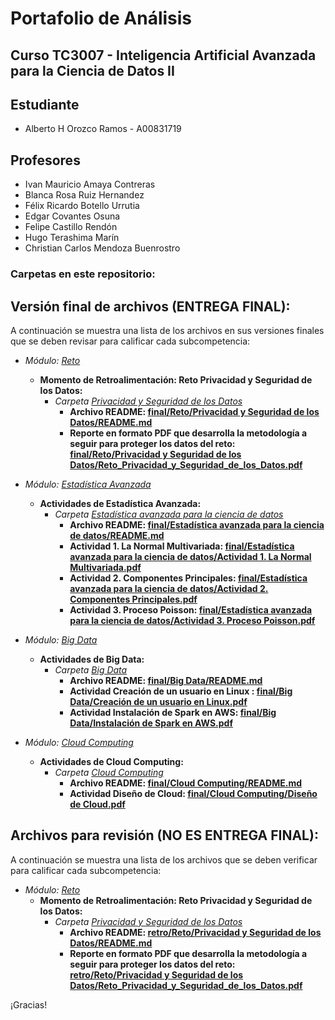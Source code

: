 # Portafolio de Análisis

## Curso TC3007 - Inteligencia Artificial Avanzada para la Ciencia de Datos II

## Estudiante
* Alberto H Orozco Ramos - A00831719

## Profesores
* Ivan Mauricio Amaya Contreras
* Blanca Rosa Ruiz Hernandez
* Félix Ricardo Botello Urrutia
* Edgar Covantes Osuna
* Felipe Castillo Rendón
* Hugo Terashima Marín
* Christian Carlos Mendoza Buenrostro


### Carpetas en este repositorio:

## **Versión final de archivos (ENTREGA FINAL)**:
A continuación se muestra una lista de los archivos en sus versiones finales que se deben revisar para calificar cada subcompetencia: 

* *Módulo: [Reto](/final/Reto/)*
	* **Momento de Retroalimentación: Reto Privacidad y Seguridad de los Datos:**
		* *Carpeta [Privacidad y Seguridad de los Datos](/final/Reto/Privacidad%20y%20Seguridad%20de%20los%20Datos/)*
			* **Archivo README: [final/Reto/Privacidad y Seguridad de los Datos/README.md](/final/Reto/Privacidad%20y%20Seguridad%20de%20los%20Datos/README.md)**
			* **Reporte en formato PDF que desarrolla la metodología a seguir para proteger los datos del reto: [final/Reto/Privacidad y Seguridad de los Datos/Reto_Privacidad_y_Seguridad_de_los_Datos.pdf](/final/Reto/Privacidad%20y%20Seguridad%20de%20los%20Datos/Reto_Privacidad_y_Seguridad_de_los_Datos.pdf)**

* *Módulo: [Estadística Avanzada](/final/Estadística%20avanzada%20para%20la%20ciencia%20de%20datos/)*
	* **Actividades de Estadística Avanzada:**
		* *Carpeta [Estadística avanzada para la ciencia de datos](/final/Estadística%20avanzada%20para%20la%20ciencia%20de%20datos/)*
			* **Archivo README: [final/Estadística avanzada para la ciencia de datos/README.md](/final/Estadística%20avanzada%20para%20la%20ciencia%20de%20datos/README.md)**
			* **Actividad 1. La Normal Multivariada: [final/Estadística avanzada para la ciencia de datos/Actividad 1. La Normal Multivariada.pdf](/final/Estadística%20avanzada%20para%20la%20ciencia%20de%20datos/Actividad%201.%20La%20Normal%20Multivariada.pdf)**
			* **Actividad 2. Componentes Principales: [final/Estadística avanzada para la ciencia de datos/Actividad 2. Componentes Principales.pdf](/final/Estadística%20avanzada%20para%20la%20ciencia%20de%20datos/Actividad%202.%20Componentes%20Principales.pdf)**
			* **Actividad 3. Proceso Poisson: [final/Estadística avanzada para la ciencia de datos/Actividad 3. Proceso Poisson.pdf](/final/Estadística%20avanzada%20para%20la%20ciencia%20de%20datos/Actividad%203.%20Proceso%20Poisson.pdf)**
			
* *Módulo: [Big Data](/final/Big%20Data/)*
	* **Actividades de Big Data:**
		* *Carpeta [Big Data](/final/Reto/Privacidad%20y%20Seguridad%20de%20los%20Datos/)*
			* **Archivo README: [final/Big Data/README.md](/final/Big%20Data/README.md)**
			* **Actividad Creación de un usuario en Linux : [final/Big Data/Creación de un usuario en Linux.pdf](/final/Big%20Data/Creación%20de%20usuario%20en%20Linux.pdf)**
			* **Actividad Instalación de Spark en AWS: [final/Big Data/Instalación de Spark en AWS.pdf](/final/Big%20Data/Instalación%20de%20Spark%20en%20AWS.pdf)**

* *Módulo: [Cloud Computing](/final/Cloud%20Computing/)*
	* **Actividades de Cloud Computing:**
		* *Carpeta [Cloud Computing](/final/Cloud%20Computing/)*
			* **Archivo README: [final/Cloud Computing/README.md](/final/Cloud%20Computing/README.md)**
			* **Actividad Diseño de Cloud: [final/Cloud Computing/Diseño de Cloud.pdf](/final/Cloud%20Computing/DisenoCloud_Equipo2.pdf)**

## **Archivos para revisión (NO ES ENTREGA FINAL)**:
A continuación se muestra una lista de los archivos que se deben verificar para calificar cada subcompetencia: 

* *Módulo: <a href="https://github.com/4lb3rt0r/TC3007C_Portafolio_Analisis/blob/main/retro/Reto">Reto</a>*
	* **Momento de Retroalimentación: Reto Privacidad y Seguridad de los Datos:**
		* *Carpeta <a href="https://github.com/4lb3rt0r/TC3007C_Portafolio_Analisis/blob/main/retro/Reto/Privacidad%20y%20Seguridad%20de%20los%20Datos">Privacidad y Seguridad de los Datos</a>*
			* **Archivo README: <a href="https://github.com/4lb3rt0r/TC3007C_Portafolio_Analisis/blob/main/retro/Reto/Privacidad%20y%20Seguridad%20de%20los%20Datos/README.md">retro/Reto/Privacidad y Seguridad de los Datos/README.md</a>**
			* **Reporte en formato PDF que desarrolla la metodología a seguir para proteger los datos del reto: <a href="https://github.com/4lb3rt0r/TC3007C_Portafolio_Analisis/blob/main/retro/Reto/Privacidad%20y%20Seguridad%20de%20los%20Datos/Reto_Privacidad_y_Seguridad_de_los_Datos.pdf">retro/Reto/Privacidad y Seguridad de los Datos/Reto_Privacidad_y_Seguridad_de_los_Datos.pdf</a>**

¡Gracias!
